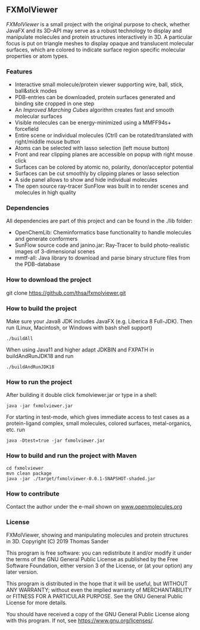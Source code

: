 ## FXMolViewer

*FXMolViewer* is a small project with the original purpose to check, whether JavaFX and its 3D-API may serve as a robust technology to display and manipulate molecules and protein structures interactively in 3D. A particular focus is put on triangle meshes to display opaque and translucent molecular surfaces, which are colored to indicate surface region specific molecular properties or atom types.


### Features

* Interactive small molecule/protein viewer supporting wire, ball, stick, ball&stick modes
* PDB-entries can be downloaded, protein surfaces generated and binding site cropped in one step
* An *Improved Marching Cubes* algorithm creates fast and smooth molecular surfaces
* Visible molecules can be energy-minimized using a MMFF94s+ forcefield
* Entire scene or individual molecules (Ctrl) can be rotated/translated with right/middle mouse button
* Atoms can be selected with lasso selection (left mouse button)
* Front and rear clipping planes are accessible on popup with right mouse click
* Surfaces can be colored by atomic no, polarity, donor/acceptor potential
* Surfaces can be cut smoothly by clipping planes or lasso selection
* A side panel allows to show and hide individual molecules
* The open source ray-tracer SunFlow was built in to render scenes and molecules in high quality


### Dependencies

All dependencies are part of this project and can be found in the ./lib folder:
* OpenChemLib: Cheminformatics base functionality to handle molecules and generate conformers
* SunFlow source code and janino.jar: Ray-Tracer to build photo-realistic images of 3-dimensional scenes
* mmtf-all: Java library to download and parse binary structure files from the PDB-database


### How to download the project

git clone https://github.com/thsa/fxmolviewer.git


### How to build the project

Make sure your Java8 JDK includes JavaFX (e.g. Liberica 8 Full-JDK).
Then run (Linux, Macintosh, or Windows with bash shell support)
```
./buildAll
```
When using Java11 and higher adapt JDKBIN and FXPATH in buildAndRunJDK18
and run
```
./buildAndRunJDK18
```

### How to run the project

After building it double click fxmolviewer.jar or type in a shell:
```
java -jar fxmolviewer.jar
```
For starting in test-mode, which gives immediate access to test cases
as a protein-ligand complex, small molecules, colored surfaces, metal-organics, etc. run
```
java -Dtest=true -jar fxmolviewer.jar
```


### How to build and run the project with Maven

```
cd fxmolviewer
mvn clean package
java -jar ./target/fxmolviewer-0.0.1-SNAPSHOT-shaded.jar
```

### How to contribute

Contact the author under the e-mail shown on www.openmolecules.org


### License

FXMolViewer, showing and manipulating molecules and protein structures in 3D.
Copyright (C) 2019 Thomas Sander

This program is free software: you can redistribute it and/or modify
it under the terms of the GNU General Public License as published by
the Free Software Foundation, either version 3 of the License, or
(at your option) any later version.

This program is distributed in the hope that it will be useful,
but WITHOUT ANY WARRANTY; without even the implied warranty of
MERCHANTABILITY or FITNESS FOR A PARTICULAR PURPOSE.  See the
GNU General Public License for more details.

You should have received a copy of the GNU General Public License
along with this program.  If not, see <https://www.gnu.org/licenses/>.
